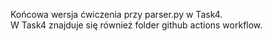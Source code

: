 Końcowa wersja ćwiczenia przy parser.py w Task4.  
W Task4 znajduje się również folder github actions workflow.  
